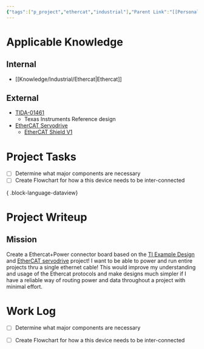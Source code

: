 ```yaml
---
{"tags":["p_project","ethercat","industrial"],"Parent Link":"[[Personal Projects]]","Active-Project":true,"dg-publish":true,"permalink":"/personal-projects/ether-cat-poe/","dgPassFrontmatter":true}
---
```


# Applicable Knowledge
## Internal 
- [[Knowledge/Industrial/Ethercat\|Ethercat]]

## External 
- [TIDA-01461](https://www.ti.com/tool/TIDA-01461#description) 
	- Texas Instruments Reference design 
- [EtherCAT Servodrive](https://hackaday.io/project/181058-ethercat-servodrive) 
	- [EtherCAT Shield V1](https://kubabuda.github.io/ecat_servo/html/ax58100rev1_ibom.html) 


# Project Tasks
- [ ] Determine what major components are necessary
- [ ] Create Flowchart for how a this device needs to be inter-connected

{ .block-language-dataview}


# Project Writeup 

## Mission

Create a Ethercat+Power connector board based on the [TI Example Design](https://www.ti.com/tool/TIDA-01461#description) and [EtherCAT servodrive](https://hackaday.io/project/181058-ethercat-servodrive) project!
I want to be able to power and run entire projects thru a single ethernet cable! This would improve my understanding and usage of the Ethercat protocols and make designs much simpler if I have a reliable way of routing power and data throughout a project with minimal effort.



# Work Log

- [ ] Determine what major components are necessary
- [ ] Create Flowchart for how a this device needs to be inter-connected 


